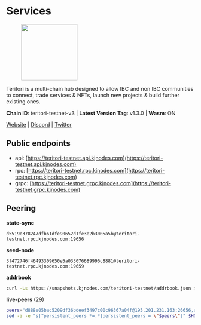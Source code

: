 # Services

<figure><img src="https://raw.githubusercontent.com/kj89/testnet_manuals/main/pingpub/logos/teritori.png" width="150" alt=""><figcaption></figcaption></figure>

Teritori is a multi-chain hub designed to allow IBC and non IBC communities  to connect, trade services & NFTs, launch new projects & build further existing ones.

**Chain ID**: teritori-testnet-v3 | **Latest Version Tag**: v1.3.0 | **Wasm**: ON

[Website](https://teritori.com) | [Discord](https://discord.gg/teritori) | [Twitter](https://twitter.com/TeritoriNetwork)


## Public endpoints

* api: [https://teritori-testnet.api.kjnodes.com](https://teritori-testnet.api.kjnodes.com)
* rpc: [https://teritori-testnet.rpc.kjnodes.com](https://teritori-testnet.rpc.kjnodes.com)
* grpc: [https://teritori-testnet.grpc.kjnodes.com](https://teritori-testnet.grpc.kjnodes.com)

## Peering

**state-sync**

```text
d5519e378247dfb61dfe90652d1fe3e2b3005a5b@teritori-testnet.rpc.kjnodes.com:19656
```

**seed-node**

```text
3f472746f46493309650e5a033076689996c8881@teritori-testnet.rpc.kjnodes.com:19659
```

**addrbook**
```bash
curl -Ls https://snapshots.kjnodes.com/teritori-testnet/addrbook.json > $HOME/.teritorid/config/addrbook.json
```

**live-peers** (29)
```bash
peers="d888e05bac5209df36bdeef3497c00c96367a04f@195.201.231.163:26656,a97eb7a4f3d857f1ff82265d2905fc0762a6bfd4@135.125.5.31:54256,303666c503cd27161529692de701f5b2d3a2f043@65.109.23.114:15956,e78cee0e46927e483212e0313a35da6cc9151ed5@65.109.28.219:15956,0e51ebd10636b48b69625677a5154b839ff3f557@65.108.43.116:56107,e1c50c477202e2f37643d044a6cde3c913f42230@65.108.71.92:54256,3b539b6cff93fb3631d0a600a56ade3c6ca6bea3@51.79.28.170:26656,4ebfdac0d496be2407c02202e5ad6f226a11b37a@65.21.134.202:26736,d5519e378247dfb61dfe90652d1fe3e2b3005a5b@65.109.68.190:19656,3614bc766d73bebf6b73737b6690af60e7f0683e@65.108.206.118:46656,6a94690aa76f7ffbfa1ee93c50dddfb571f159b6@5.189.130.43:19656,ac94097daec8a32d4ed3f074f26f214cedfbb541@85.173.112.154:26656,e1b331c1f3cba509960c65d6c6bc9b49532bcbaa@65.109.85.170:27656,ccc59b8a55f9c6e7a24bd693e2796f781ea3a670@65.108.227.133:27656,ec0c58dbfe67a12ea16951134e29a6566ac05add@185.217.125.98:26656,8ef4ef39a887861744717feacc350403387c4c56@65.109.38.54:21096,39a4dbd5a4199187bf4f6b30ac03156b3e3d7b29@65.21.139.170:20026,69012ce642095e15f588ddb154327633bb2ecb9c@65.109.39.223:26656,0d19829b0dd1fc324cfde1f7bc15860c896b7ac1@65.108.121.240:27656,5ae1012f9b0f4672d8152de903d115dd2f1a3ee3@65.21.170.3:27656,c89ecc57dc30addb7e9032684916725c25b2a6c5@162.55.103.44:26656,c56b132be41b247c9f8fa1f2addaca57f9946e29@75.119.159.159:44656,7c6deaf1249610bf058f8f2127e0aa6241faa837@65.108.238.217:11054,53f69cd52a4b633179b9e762cf8d51f6696a27f6@51.159.141.148:26656,31413c99357d0cfc48a46767ade171db2ea0205e@135.181.138.160:46656,625b814af9f535b91a92727138838fde0174faff@65.108.124.172:27656,bf100c1b6b44a6e96ab5691f3023cec3c27747fd@144.126.142.78:46656,15dd94f68c450da2c3b7c60b6364e3dce6f0cbf2@185.193.66.68:26641,ade4d8bc8cbe014af6ebdf3cb7b1e9ad36f412c0@176.9.82.221:15956"
sed -i -e "s|^persistent_peers *=.*|persistent_peers = \"$peers\"|" $HOME/.teritorid/config/config.toml
```
